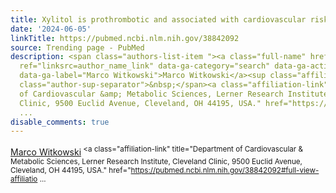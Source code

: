 ```yaml
---
title: Xylitol is prothrombotic and associated with cardiovascular risk.
date: '2024-06-05'
linkTitle: https://pubmed.ncbi.nlm.nih.gov/38842092
source: Trending page - PubMed
description: <span class="authors-list-item "><a class="full-name" href="https://pubmed.ncbi.nlm.nih.gov/?term=Witkowski+M&amp;cauthor_id=38842092"
  ref="linksrc=author_name_link" data-ga-category="search" data-ga-action="author_link"
  data-ga-label="Marco Witkowski">Marco Witkowski</a><sup class="affiliation-links"><span
  class="author-sup-separator">&nbsp;</span><a class="affiliation-link" title="Department
  of Cardiovascular &amp; Metabolic Sciences, Lerner Research Institute, Cleveland
  Clinic, 9500 Euclid Avenue, Cleveland, OH 44195, USA." href="https://pubmed.ncbi.nlm.nih.gov/38842092#full-view-affiliatio
  ...
disable_comments: true
---
```

<span class="authors-list-item "><a class="full-name" href="https://pubmed.ncbi.nlm.nih.gov/?term=Witkowski+M&amp;cauthor_id=38842092" ref="linksrc=author_name_link" data-ga-category="search" data-ga-action="author_link" data-ga-label="Marco Witkowski">Marco Witkowski</a><sup class="affiliation-links"><span class="author-sup-separator">&nbsp;</span><a class="affiliation-link" title="Department of Cardiovascular &amp; Metabolic Sciences, Lerner Research Institute, Cleveland Clinic, 9500 Euclid Avenue, Cleveland, OH 44195, USA." href="https://pubmed.ncbi.nlm.nih.gov/38842092#full-view-affiliatio ...